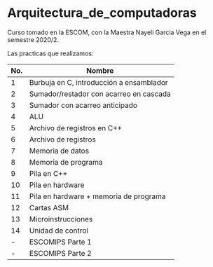 # Arquitectura_de_computadoras
Curso tomado en la ESCOM, con la Maestra Nayeli Garcia Vega en el semestre 2020/2.

Las practicas que realizamos: 

|No.|Nombre|
|---|---|
|1|Burbuja en C, introducción a ensamblador|
|2|Sumador/restador con acarreo en cascada|
|3|Sumador con acarreo anticipado|
|4|ALU|
|5|Archivo de registros en C++|
|6|Archivo de registros|
|7|Memoria de datos|
|8|Memoria de programa|
|9|Pila en C++|
|10|Pila en hardware|
|11|Pila en hardware + memoria de programa|
|12|Cartas ASM|
|13|Microinstrucciones|
|14|Unidad de control|
|-|ESCOMIPS Parte 1|
|-|ESCOMIPS Parte 2|
